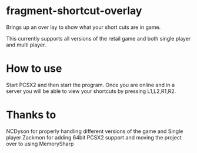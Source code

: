 # fragment-shortcut-overlay
Brings up an over lay to show what your short cuts are in game.

This currently supports all versions of the retail game and both single player and multi player.



# How to use
Start PCSX2 and then start the program. Once you are online and in a server you will be able to view your shortcuts by pressing L1,L2,R1,R2.

# Thanks to
NCDyson for properly handling different versions of the game and Single player
Zackmon for adding 64bit PCSX2 support and moving the project over to using MemorySharp
